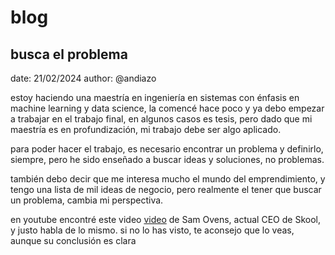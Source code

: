 # blog

## busca el problema
date: 21/02/2024
author: @andiazo

estoy haciendo una maestría en ingeniería en sistemas con énfasis en machine learning y data science, la comencé hace poco y ya debo empezar a trabajar en el trabajo final, en algunos casos es tesis, pero dado que mi maestría es en profundización, mi trabajo debe ser algo aplicado.

para poder hacer el trabajo, es necesario encontrar un problema y definirlo, siempre, pero he sido enseñado a buscar ideas y soluciones, no problemas.

también debo decir que me interesa mucho el mundo del emprendimiento, y tengo una lista de mil ideas de negocio, pero realmente el tener que buscar un problema, cambia mi perspectiva.

en youtube encontré este video [video](https://youtu.be/zN0EaL0Cfyk?si=Hzv4pYpcyjWcVldW) de Sam Ovens, actual CEO de Skool, y justo habla de lo mismo. si no lo has visto, te aconsejo que lo veas, aunque su conclusión es clara
